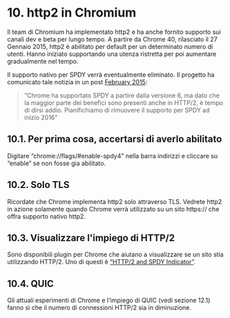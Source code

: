 # 10. http2 in Chromium

Il team di Chromium ha implementato http2 e ha anche fornito supporto sui canali dev e beta per lungo tempo. A partire da Chrome 40, rilasciato il 27 Gennaio 2015, http2 è abilitato per default per un determinato numero di utenti. Hanno iniziato supportando una utenza ristretta per poi aumentare gradualmente nel tempo.

Il supporto nativo per SPDY verrà eventualmente eliminato. Il progetto ha comunicato tale notizia in un post [February 2015](https://blog.chromium.org/2015/02/hello-http2-goodbye-spdy.html):

> “Chrome ha supportato SPDY a partire dalla versione 6, ma dato che la maggior parte dei benefici sono presenti anche in HTTP/2, è tempo di dirsi addio. Pianifichiamo di rimuovere il supporto per SPDY ad inizio 2016”

## 10.1. Per prima cosa, accertarsi di averlo abilitato

Digitare “chrome://flags/#enable-spdy4" nella barra indirizzi e cliccare su “enable” se non fosse gia abilitato.

## 10.2. Solo TLS

Ricordate che Chrome implementa http2 solo attraverso TLS. Vedrete http2 in azione solamente quando Chrome verrà utilizzato su un sito https:// che offra supporto nativo http2.

## 10.3. Visualizzare l'impiego di HTTP/2

Sono disponibili plugin per Chrome che aiutano a visualizzare se un sito stia utilizzando HTTP/2. Uno di questi è [“HTTP/2 and SPDY Indicator”](https://chrome.google.com/webstore/detail/spdy-indicator/mpbpobfflnpcgagjijhmgnchggcjblin).

## 10.4. QUIC

Gli attuali esperimenti di Chrome e l'impiego di QUIC (vedi sezione 12.1) fanno sì che il numero di connessioni HTTP/2 sia in diminuzione.
